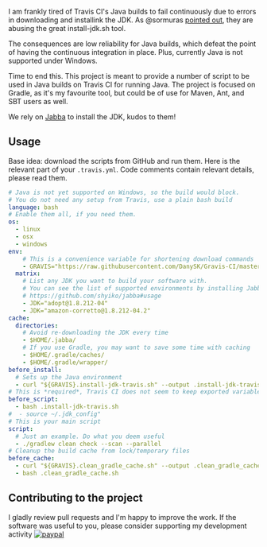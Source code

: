 I am frankly tired of Travis CI's Java builds to fail continuously due to errors in downloading and installink the JDK.
As @sormuras [pointed out](https://travis-ci.community/t/install-jdk-sh-failing-for-openjdk9-and-10/3998/19), they are abusing the great install-jdk.sh tool.

The consequences are low reliability for Java builds, which defeat the point of having the continuous integration in place. Plus, currently Java is not supported under Windows.

Time to end this.
This project is meant to provide a number of script to be used in Java builds on Travis CI for running Java.
The project is focused on Gradle, as it's my favourite tool, but could be of use for Maven, Ant, and SBT users as well.

We rely on [Jabba](https://github.com/shyiko/jabba) to install the JDK, kudos to them!

## Usage

Base idea: download the scripts from GitHub and run them.
Here is the relevant part of your `.travis.yml`.
Code comments contain relevant details, please read them.

```yaml
# Java is not yet supported on Windows, so the build would block.
# You do not need any setup from Travis, use a plain bash build
language: bash
# Enable them all, if you need them.
os:
  - linux
  - osx
  - windows
env:
    # This is a convenience variable for shortening download commands
    - GRAVIS="https://raw.githubusercontent.com/DanySK/Gravis-CI/master/"
  matrix:
    # List any JDK you want to build your software with.
    # You can see the list of supported environments by installing Jabba and using ls-remote:
    # https://github.com/shyiko/jabba#usage
    - JDK="adopt@1.8.212-04"
    - JDK="amazon-corretto@1.8.212-04.2"
cache:
  directories:
    # Avoid re-downloading the JDK every time
    - $HOME/.jabba/
    # If you use Gradle, you may want to save some time with caching
    - $HOME/.gradle/caches/
    - $HOME/.gradle/wrapper/
before_install:
  # Sets up the Java environment
  - curl "${GRAVIS}.install-jdk-travis.sh" --output .install-jdk-travis.sh
# This is *required*, Travis CI does not seem to keep exported variables
before_script:
  - bash .install-jdk-travis.sh
#  - source ~/.jdk_config"
# This is your main script
script:
  # Just an example. Do what you deem useful
  - ./gradlew clean check --scan --parallel
# Cleanup the build cache from lock/temporary files
before_cache:
  - curl "${GRAVIS}.clean_gradle_cache.sh" --output .clean_gradle_cache.sh
  - bash .clean_gradle_cache.sh
```

## Contributing to the project

I gladly review pull requests and I'm happy to improve the work.
If the software was useful to you, please consider supporting my development activity
[![paypal](https://www.paypalobjects.com/en_US/i/btn/btn_donate_SM.gif)](https://www.paypal.com/cgi-bin/webscr?cmd=_donations&business=5P4DSZE5DV4H2&currency_code=EUR)
